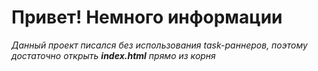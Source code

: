 # Привет! Немного информации
_Данный проект писался без использования task-раннеров, поэтому достаточно открыть **index.html** прямо из корня_
